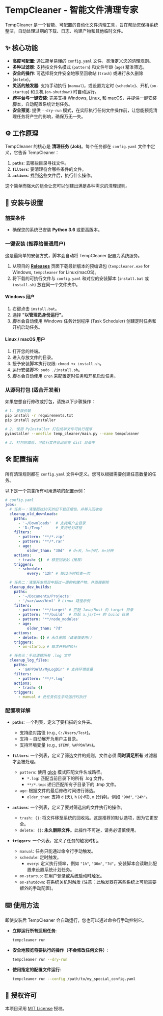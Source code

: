 # TempCleaner - 智能文件清理专家

TempCleaner 是一个智能、可配置的自动化文件清理工具，旨在帮助您保持系统整洁，自动处理过期的下载、日志、构建产物和其他临时文件。

## ✨ 核心功能

- **高度可配置**: 通过简单易懂的 `config.yaml` 文件，灵活定义您的清理规则。
- **多种过滤器**: 支持按文件名模式 (`pattern`) 和文件年龄 (`age`) 精准筛选。
- **安全的操作**: 可选择将文件安全地移至回收站 (`trash`) 或进行永久删除 (`delete`)。
- **灵活的触发器**: 支持手动执行 (`manual`)，或设置为定时 (`schedule`)、开机 (`on-startup`) 和关机 (`on-shutdown`) 时自动运行。
- **跨平台与一键安装**: 完美支持 Windows, Linux, 和 macOS，并提供一键安装脚本，自动配置系统计划任务。
- **安全预览**: 提供 `--dry-run` 模式，在实际执行任何文件操作前，让您能预览清理任务将产生的影响，确保万无一失。

## ⚙️ 工作原理

TempCleaner 的核心是 **清理任务 (Job)**。每个任务都在 `config.yaml` 文件中定义，它告诉 TempCleaner：

1.  **`paths`**: 去哪些目录寻找文件。
2.  **`filters`**: 要清理符合哪些条件的文件。
3.  **`actions`**: 找到这些文件后，执行什么操作。

这个简单而强大的组合让您可以创建出满足各种需求的清理规则。

## 🚀 安装与设置

### 前提条件

- 确保您的系统已安装 **Python 3.6** 或更高版本。

### 一键安装 (推荐给普通用户)

这是最简单的安装方式，脚本会自动将 TempCleaner 配置为系统服务。

1.  从项目的 **[Releases](https://github.com/your-username/your-repo/releases)** 页面下载最新版本的预编译包 (`tempcleaner.exe` for Windows, `tempcleaner` for Linux/macOS)。
2.  将下载的可执行文件与 `config.yaml` 和对应的安装脚本 (`install.bat` 或 `install.sh`) 放在同一个文件夹中。

#### **Windows 用户**

1.  右键点击 `install.bat`。
2.  选择 **"以管理员身份运行"**。
3.  脚本会自动使用 Windows 任务计划程序 (Task Scheduler) 创建定时任务和开机启动任务。

#### **Linux / macOS 用户**

1.  打开您的终端。
2.  进入存放文件的目录。
3.  授予安装脚本执行权限: `chmod +x install.sh`。
4.  运行安装脚本: `sudo ./install.sh`。
5.  脚本会自动使用 `cron` 来配置定时任务和开机启动任务。

### 从源码打包 (适合开发者)

如果您想自行修改或打包，请按以下步骤操作：

```bash
# 1. 安装依赖
pip install -r requirements.txt
pip install pyinstaller

# 2. 使用 PyInstaller 打包成单文件可执行程序
pyinstaller --onefile temp_cleaner/main.py --name tempcleaner

# 3. 打包完成后，可执行文件会出现在 dist 目录中
```

## 🛠️ 配置指南

所有清理规则都在 `config.yaml` 文件中定义。您可以根据需要创建任意数量的任务。

以下是一个包含所有可用选项的配置示例：

```yaml
# config.yaml
jobs:
  # 任务一：清理超过30天的旧下载压缩包，并移入回收站
  cleanup_old_downloads:
    paths:
      - '~/Downloads'  # 支持用户主目录
      - 'D:/Temp'      # 支持绝对路径
    filters:
      - pattern: '**/*.zip'
      - pattern: '**/*.rar'
      - age:
          older_than: "30d"  # d=天, h=小时, m=分钟
    actions:
      - trash: {}  # 移至回收站（推荐）
    triggers:
      - schedule:
          every: "12h" # 每12小时检查一次

  # 任务二：清理开发项目中超过一周的构建产物，并直接删除
  cleanup_dev_builds:
    paths:
      - '~/Documents/Projects'
      - '/var/www/html' # Linux 路径示例
    filters:
      - pattern: '**/target' # 匹配 Java/Rust 的 target 目录
      - pattern: '**/build'  # 匹配 a.js/C++ 的 build 目录
      - pattern: '**/node_modules'
      - age:
          older_than: "7d"
    actions:
      - delete: {} # 永久删除（请谨慎使用!）
    triggers:
      - on-startup # 每次开机时执行

  # 任务三：手动清理所有 .log 文件
  cleanup_log_files:
    paths:
      - '$APPDATA/MyLogDir' # 支持环境变量
    filters:
      - pattern: '**/*.log'
    actions:
      - trash: {}
    triggers:
      - manual # 此任务仅在手动运行时执行
```

### 配置项详解

- **`paths`**: 一个列表，定义了要扫描的文件夹。
    - 支持绝对路径 (e.g., `C:/Users/Test`)。
    - 支持 `~` 自动展开为用户主目录。
    - 支持环境变量 (e.g., `$TEMP`, `%APPDATA%`)。

- **`filters`**: 一个列表，定义了筛选文件的规则，文件必须 **同时满足所有** 过滤器才会被处理。
    - `pattern`: 使用 [glob](https://en.wikipedia.org/wiki/Glob_(programming)) 模式匹配文件名或路径。
        - `*.log`: 匹配当前目录下的所有 .log 文件。
        - `**/*.tmp`: 递归匹配所有子目录下的 .tmp 文件。
    - `age`: 根据文件的最后修改时间进行筛选。
        - `older_than`: 支持 `d` (天), `h` (小时), `m` (分钟)。例如 `"90d"`, `"24h"`。

- **`actions`**: 一个列表，定义了要对筛选出的文件执行的操作。
    - `trash: {}`: 将文件移至系统的回收站。这是推荐的默认选项，因为它更安全。
    - `delete: {}`: **永久删除文件**。此操作不可逆，请务必谨慎使用。

- **`triggers`**: 一个列表，定义了任务的触发时机。
    - `manual`: 任务只能通过命令行手动触发。
    - `schedule`: 定时触发。
        - `every`: 定义执行频率，例如 `"1h"`, `"30m"`, `"7d"`。安装脚本会读取此配置来设置系统计划任务。
    - `on-startup`: 在用户登录或系统启动时触发。
    - `on-shutdown`: 在系统关机时触发 (注意：此触发器在某些系统上可能需要额外的手动配置)。

## ⌨️ 使用方法

即使安装后 TempCleaner 会自动运行，您也可以通过命令行手动控制它。

- **立即运行所有适用任务**:
  ```bash
  tempcleaner run
  ```

- **安全地预览将要执行的操作（不会修改任何文件）**:
  ```bash
  tempcleaner run --dry-run
  ```

- **使用指定的配置文件运行**:
  ```bash
  tempcleaner run --config /path/to/my_special_config.yaml
  ```

## 📄 授权许可

本项目采用 [MIT License](LICENSE) 授权。